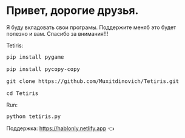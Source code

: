 #  Привет, дорогие друзья.
Я буду вкладовать свои програмы. Поддержите меняб это будет полезно и вам. Cпасибо за внимания!!!

Tetiris:
<pre>
pip install pygame

pip install pycopy-copy

git clone https://github.com/Muxitdinovich/Tetiris.git

cd Tetiris
</pre>
Run:
<pre>
python tetiris.py
</pre>
Поддержка: https://hablonly.netlify.app 👈
